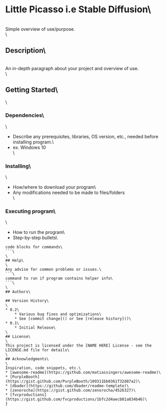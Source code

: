 
# Little Picasso i.e Stable Diffusion\
\
Simple overview of use/purpose.\
\
## Description\
\
An in-depth paragraph about your project and overview of use.\
\
## Getting Started\
\
### Dependencies\
\
* Describe any prerequisites, libraries, OS version, etc., needed before installing program.\
* ex. Windows 10\
\
### Installing\
\
* How/where to download your program\
* Any modifications needed to be made to files/folders\
\
### Executing program\
\
* How to run the program\
* Step-by-step bullets\
```\
code blocks for commands\
```\
\
## Help\
\
Any advise for common problems or issues.\
```\
command to run if program contains helper info\
```\
\
## Authors\

## Version History\
\
* 0.2\
    * Various bug fixes and optimizations\
    * See [commit change]() or See [release history]()\
* 0.1\
    * Initial Release\
\
## License\
\
This project is licensed under the [NAME HERE] License - see the LICENSE.md file for details\
\
## Acknowledgments\
\
Inspiration, code snippets, etc.\
* [awesome-readme](https://github.com/matiassingers/awesome-readme)\
* [PurpleBooth](https://gist.github.com/PurpleBooth/109311bb0361f32d87a2)\
* [dbader](https://github.com/dbader/readme-template)\
* [zenorocha](https://gist.github.com/zenorocha/4526327)\
* [fvcproductions](https://gist.github.com/fvcproductions/1bfc2d4aecb01a834b46)\
}
